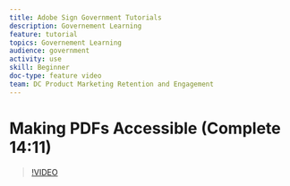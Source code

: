 ```yaml
---
title: Adobe Sign Government Tutorials
description: Governement Learning
feature: tutorial
topics: Governement Learning
audience: government
activity: use
skill: Beginner
doc-type: feature video
team: DC Product Marketing Retention and Engagement
---
```


# Making PDFs Accessible (Complete 14:11)

>[!VIDEO](https://video.tv.adobe.com/v/34291)
